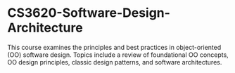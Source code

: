 # CS3620-Software-Design-Architecture
This course examines the principles and best practices in object-oriented (OO) software design.
Topics include a review of foundational OO concepts, OO design principles, classic design patterns, and software architectures.
